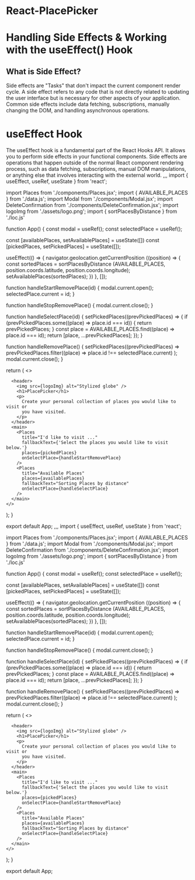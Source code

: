 # React-PlacePicker
# Handling Side Effects &amp; Working with the useEffect() Hook

## What is Side Effect?
Side effects are "Tasks" that don't impact the current component render cycle.
A side effect refers to any code that is not directly related to updating the user interface but is necessary for other aspects of your application. Common side effects include data fetching, subscriptions, manually changing the DOM, and handling asynchronous operations.

# useEffect Hook
The useEffect hook is a fundamental part of the React Hooks API. It allows you to perform side effects in your functional components. Side effects are operations that happen outside of the normal React component rendering process, such as data fetching, subscriptions, manual DOM manipulations, or anything else that involves interacting with the external world. 
,,,
import { useEffect, useRef, useState } from 'react';

import Places from './components/Places.jsx';
import { AVAILABLE_PLACES } from './data.js';
import Modal from './components/Modal.jsx';
import DeleteConfirmation from './components/DeleteConfirmation.jsx';
import logoImg from './assets/logo.png';
import { sortPlacesByDistance } from './loc.js'

function App() {
  const modal = useRef();
  const selectedPlace = useRef();

  const [availablePlaces, setAvailablePlaces] = useState([])
  const [pickedPlaces, setPickedPlaces] = useState([]);

  useEffect(() => {
    navigator.geolocation.getCurrentPosition ((position) => {
      const sortedPlaces = sortPlacesByDistance (AVAILABLE_PLACES, position.coords.latitude, position.coords.longitude);
      setAvailablePlaces(sortedPlaces);
    })
  }, 
  []);

  

  function handleStartRemovePlace(id) {
    modal.current.open();
    selectedPlace.current = id;
  }

  function handleStopRemovePlace() {
    modal.current.close();
  }

  function handleSelectPlace(id) {
    setPickedPlaces((prevPickedPlaces) => {
      if (prevPickedPlaces.some((place) => place.id === id)) {
        return prevPickedPlaces;
      }
      const place = AVAILABLE_PLACES.find((place) => place.id === id);
      return [place, ...prevPickedPlaces];
    });
  }

  function handleRemovePlace() {
    setPickedPlaces((prevPickedPlaces) =>
      prevPickedPlaces.filter((place) => place.id !== selectedPlace.current)
    );
    modal.current.close();
  }

  return (
    <>
      <Modal ref={modal}>
        <DeleteConfirmation
          onCancel={handleStopRemovePlace}
          onConfirm={handleRemovePlace}
        />
      </Modal>

      <header>
        <img src={logoImg} alt="Stylized globe" />
        <h1>PlacePicker</h1>
        <p>
          Create your personal collection of places you would like to visit or
          you have visited.
        </p>
      </header>
      <main>
        <Places
          title="I'd like to visit ..."
          fallbackText={'Select the places you would like to visit below.'}
          places={pickedPlaces}
          onSelectPlace={handleStartRemovePlace}
        />
        <Places
          title="Available Places"
          places={availablePlaces}
          fallbackText="Sorting Places by distance"
          onSelectPlace={handleSelectPlace}
        />
      </main>
    </>
  );
}

export default App;
,,,
import { useEffect, useRef, useState } from 'react';

import Places from './components/Places.jsx';
import { AVAILABLE_PLACES } from './data.js';
import Modal from './components/Modal.jsx';
import DeleteConfirmation from './components/DeleteConfirmation.jsx';
import logoImg from './assets/logo.png';
import { sortPlacesByDistance } from './loc.js'

function App() {
  const modal = useRef();
  const selectedPlace = useRef();

  const [availablePlaces, setAvailablePlaces] = useState([])
  const [pickedPlaces, setPickedPlaces] = useState([]);

  useEffect(() => {
    navigator.geolocation.getCurrentPosition ((position) => {
      const sortedPlaces = sortPlacesByDistance (AVAILABLE_PLACES, position.coords.latitude, position.coords.longitude);
      setAvailablePlaces(sortedPlaces);
    })
  }, 
  []);

  

  function handleStartRemovePlace(id) {
    modal.current.open();
    selectedPlace.current = id;
  }

  function handleStopRemovePlace() {
    modal.current.close();
  }

  function handleSelectPlace(id) {
    setPickedPlaces((prevPickedPlaces) => {
      if (prevPickedPlaces.some((place) => place.id === id)) {
        return prevPickedPlaces;
      }
      const place = AVAILABLE_PLACES.find((place) => place.id === id);
      return [place, ...prevPickedPlaces];
    });
  }

  function handleRemovePlace() {
    setPickedPlaces((prevPickedPlaces) =>
      prevPickedPlaces.filter((place) => place.id !== selectedPlace.current)
    );
    modal.current.close();
  }

  return (
    <>
      <Modal ref={modal}>
        <DeleteConfirmation
          onCancel={handleStopRemovePlace}
          onConfirm={handleRemovePlace}
        />
      </Modal>

      <header>
        <img src={logoImg} alt="Stylized globe" />
        <h1>PlacePicker</h1>
        <p>
          Create your personal collection of places you would like to visit or
          you have visited.
        </p>
      </header>
      <main>
        <Places
          title="I'd like to visit ..."
          fallbackText={'Select the places you would like to visit below.'}
          places={pickedPlaces}
          onSelectPlace={handleStartRemovePlace}
        />
        <Places
          title="Available Places"
          places={availablePlaces}
          fallbackText="Sorting Places by distance"
          onSelectPlace={handleSelectPlace}
        />
      </main>
    </>
  );
}

export default App;

